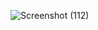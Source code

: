 ![Screenshot (112)](https://user-images.githubusercontent.com/71118230/153265323-be4b5984-06b2-40db-a30b-74d92ead29a8.png)
